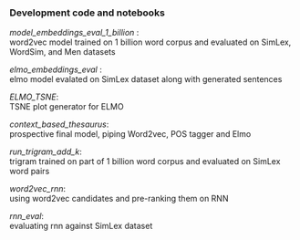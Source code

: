 ### Development code and notebooks  
*model_embeddings_eval_1_billion* :  
word2vec model trained on 1 billion word corpus and evaluated on SimLex, WordSim, and Men datasets  
  
*elmo_embeddings_eval* :  
elmo model evalated on SimLex dataset along with generated sentences  
  
*ELMO_TSNE*:  
TSNE plot generator for ELMO  
    
*context_based_thesaurus*:  
prospective final model, piping Word2vec, POS tagger and Elmo  
  
*run_trigram_add_k*:  
trigram trained on part of 1 billion word corpus and evaluated on SimLex word pairs  
  
*word2vec_rnn*:  
using word2vec candidates and pre-ranking them on RNN  
  
*rnn_eval*:  
evaluating rnn against SimLex dataset  
  
